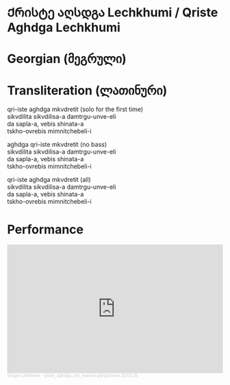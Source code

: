 # Ქრისტე აღსდგა Lechkhumi / Qriste Aghdga Lechkhumi

# Georgian (მეგრული)



# Transliteration (ლათინური)

qri-iste aghdga mkvdretit (solo for the first time)  
sikvdilita sikvdilisa-a damtrgu-unve-eli  
da sapla-a, vebis shinata-a  
tskho-ovrebis mimnitchebeli-i  

aghdga qri-iste mkvdretit (no bass)  
sikvdilita sikvdilisa-a damtrgu-unve-eli  
da sapla-a, vebis shinata-a  
tskho-ovrebis mimnitchebeli-i  

qri-iste aghdga mkvdretit (all)  
sikvdilita sikvdilisa-a damtrgu-unve-eli  
da sapla-a, vebis shinata-a  
tskho-ovrebis mimnitchebeli-i  

# Performance

<iframe width="100%" height="300" scrolling="no" frameborder="no" allow="autoplay" src="https://w.soundcloud.com/player/?url=https%3A//api.soundcloud.com/tracks/2062160104%3Fsecret_token%3Ds-Iur33Fh6SbZ&color=%23ff5500&auto_play=false&hide_related=false&show_comments=true&show_user=true&show_reposts=false&show_teaser=true&visual=true"></iframe><div style="font-size: 10px; color: #cccccc;line-break: anywhere;word-break: normal;overflow: hidden;white-space: nowrap;text-overflow: ellipsis; font-family: Interstate,Lucida Grande,Lucida Sans Unicode,Lucida Sans,Garuda,Verdana,Tahoma,sans-serif;font-weight: 100;"><a href="https://soundcloud.com/o9xjkfdgxof2" title="Sergei LastName" target="_blank" style="color: #cccccc; text-decoration: none;">Sergei LastName</a> · <a href="https://soundcloud.com/o9xjkfdgxof2/qriste_aghdga_not_svanuri-giorgobistve-230325/s-Iur33Fh6SbZ" title="qriste_aghdga_lechkhumi​ giorgobistve 23.03.25" target="_blank" style="color: #cccccc; text-decoration: none;">qriste_aghdga_not_svanuri​ giorgobistve 23.03.25</a></div>
